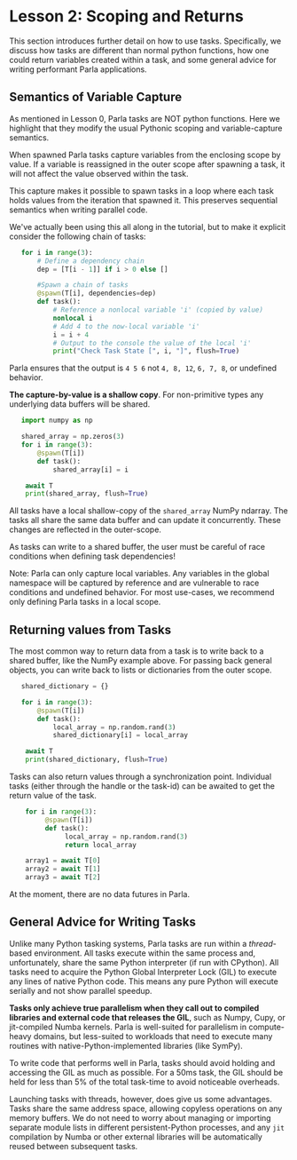 # Lesson 2: Scoping and Returns

This section introduces further detail on how to use tasks.
Specifically, we discuss how tasks are different than normal python functions, how one could return variables created within a task, and some general advice for writing performant Parla applications.

## Semantics of Variable Capture

As mentioned in Lesson 0, Parla tasks are NOT python functions.
Here we highlight that they modify the usual Pythonic scoping and variable-capture semantics.

When spawned Parla tasks capture variables from the enclosing scope by value.
If a variable is reassigned in the outer scope after spawning a task, it will not affect the value observed within the task.

This capture makes it possible to spawn tasks in a loop where each task holds values from the iteration that spawned it. This preserves sequential semantics when writing parallel code.

We've actually been using this all along in the tutorial, but to make it explicit consider the following chain of tasks:

```python
   for i in range(3):
       # Define a dependency chain
       dep = [T[i - 1]] if i > 0 else []

       #Spawn a chain of tasks
       @spawn(T[i], dependencies=dep)
       def task():
           # Reference a nonlocal variable 'i' (copied by value)
           nonlocal i
           # Add 4 to the now-local variable 'i'
           i = i + 4
           # Output to the console the value of the local 'i'
           print("Check Task State [", i, "]", flush=True)
```

Parla ensures that the output is `4 5 6` not `4, 8, 12`, `6, 7, 8`, or undefined behavior.

**The capture-by-value is a shallow copy**. For non-primitive types any underlying data buffers will be shared.

```python
   import numpy as np

   shared_array = np.zeros(3)
   for i in range(3):
       @spawn(T[i])
       def task():
           shared_array[i] = i

    await T
    print(shared_array, flush=True)
```

All tasks have a local shallow-copy of the `shared_array` NumPy ndarray.
The tasks all share the same data buffer and can update it concurrently. These changes are reflected in the outer-scope.

As tasks can write to a shared buffer, the user must be careful of race conditions when defining task dependencies!

Note: Parla can only capture local variables.
Any variables in the global namespace will be captured by reference and are vulnerable to race conditions and undefined behavior. For most use-cases, we recommend only defining Parla tasks in a local scope.

## Returning values from Tasks

The most common way to return data from a task is to write back to a shared buffer, like the NumPy example above. For passing back general objects, you can write back to lists or dictionaries from the outer scope.

```python
   shared_dictionary = {}

   for i in range(3):
       @spawn(T[i])
       def task():
           local_array = np.random.rand(3)
           shared_dictionary[i] = local_array

    await T
    print(shared_dictionary, flush=True)
```

Tasks can also return values through a synchronization point. Individual tasks (either through the handle or the task-id) can be awaited to get the return value of the task.

```python
    for i in range(3):
         @spawn(T[i])
         def task():
              local_array = np.random.rand(3)
              return local_array

    array1 = await T[0]
    array2 = await T[1]
    array3 = await T[2]
```

At the moment, there are no data futures in Parla.

## General Advice for Writing Tasks

Unlike many Python tasking systems, Parla tasks are run within a _thread_-based environment.
All tasks execute within the same process and, unfortunately, share the same Python interpreter (if run with CPython). All tasks need to acquire the Python Global Interpreter Lock (GIL) to execute any lines of native Python code. This means any pure Python will execute serially and not show parallel speedup.

**Tasks only achieve true parallelism when they call out to compiled libraries and external code that releases the GIL**, such as Numpy, Cupy, or jit-compiled Numba kernels. Parla is well-suited for parallelism in compute-heavy domains, but less-suited to workloads that need to execute many routines with native-Python-implemented libraries (like SymPy).

To write code that performs well in Parla, tasks should avoid holding and accessing the GIL as much as possible.
For a 50ms task, the GIL should be held for less than 5\% of the total task-time to avoid noticeable overheads.

Launching tasks with threads, however, does give us some advantages. Tasks share the same address space, allowing copyless operations on any memory buffers. We do not need to worry about managing or importing separate module lists in different persistent-Python processes, and any `jit` compilation by
Numba or other external libraries will be automatically reused between subsequent tasks.
